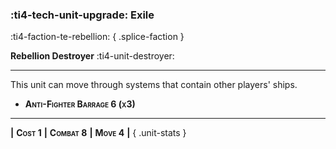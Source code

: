 ### :ti4-tech-unit-upgrade: **Exile**
:ti4-faction-te-rebellion:
{ .splice-faction }

**Rebellion Destroyer** :ti4-unit-destroyer:

---

This unit can move through systems that contain other players' ships.

* <span style="font-variant:small-caps">**Anti-Fighter Barrage 6 (x3)**</span>

---

__|__ <span style="font-variant:small-caps;white-space: nowrap;">**Cost 1**</span> __|__ <span style="font-variant:small-caps;white-space: nowrap;">**Combat 8**</span> __|__ <span style="font-variant:small-caps;white-space: nowrap;">**Move 4**</span> __|__
{ .unit-stats }
